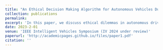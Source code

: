 ```yaml
---
title: "An Ethical Decision Making Algorithm for Autonomous Vehicles During an Inevitable Collision"
collection: publications
permalink: 
excerpt: 'In this paper, we discuss ethical dilemmas in autonomous driving, focusing on the decision-making processes during an inevitable collision.'
date: 2023-2-01
venue: 'IEEE Intelligent Vehicles Symposium (IV 2024 under review)'
paperurl: 'http://academicpages.github.io/files/paper1.pdf'
citation: ''
---
```


